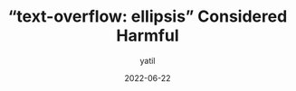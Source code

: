 ---
author: yatil
date: 2022-06-22
draft: true
permalink: false
tags:
  - accessibility
  - css
target_url: https://yatil.net/blog/text-overflow-ellipsis-harmful
title: "“text-overflow: ellipsis” Considered Harmful"
---